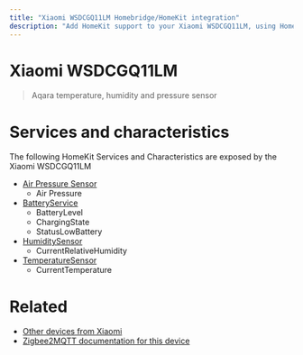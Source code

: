 ```yaml
---
title: "Xiaomi WSDCGQ11LM Homebridge/HomeKit integration"
description: "Add HomeKit support to your Xiaomi WSDCGQ11LM, using Homebridge, Zigbee2MQTT and homebridge-z2m."
---
```

<!---
This file has been GENERATED using src/docgen/docgen.ts
DO NOT EDIT THIS FILE MANUALLY!
-->
# Xiaomi WSDCGQ11LM
> Aqara temperature, humidity and pressure sensor


# Services and characteristics
The following HomeKit Services and Characteristics are exposed by
the Xiaomi WSDCGQ11LM

* [Air Pressure Sensor](../../sensors.md)
  * Air Pressure
* [BatteryService](../../battery.md)
  * BatteryLevel
  * ChargingState
  * StatusLowBattery
* [HumiditySensor](../../sensors.md)
  * CurrentRelativeHumidity
* [TemperatureSensor](../../sensors.md)
  * CurrentTemperature


# Related
* [Other devices from Xiaomi](../index.md#xiaomi)
* [Zigbee2MQTT documentation for this device](https://www.zigbee2mqtt.io/devices/WSDCGQ11LM.html)